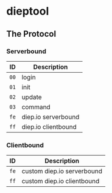 # dieptool

## The Protocol

### Serverbound

| ID   | Description         |
| ---- | ------------------- |
| `00` | login               |
| `01` | init                |
| `02` | update              |
| `03` | command             |
| `fe` | diep.io serverbound |
| `ff` | diep.io clientbound |

### Clientbound

| ID   | Description                |
| ---- | -------------------------- |
| `fe` | custom diep.io serverbound |
| `ff` | custom diep.io clientbound |
